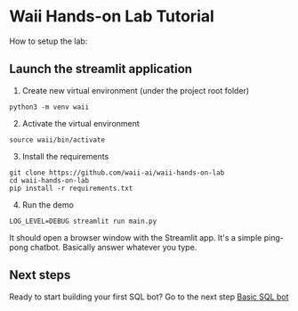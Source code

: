 # Waii Hands-on Lab Tutorial

How to setup the lab:

## Launch the streamlit application

1. Create new virtual environment (under the project root folder)

```
python3 -m venv waii
```

2. Activate the virtual environment

```
source waii/bin/activate
```

3. Install the requirements

```
git clone https://github.com/waii-ai/waii-hands-on-lab
cd waii-hands-on-lab
pip install -r requirements.txt
```

4. Run the demo

```
LOG_LEVEL=DEBUG streamlit run main.py
```

It should open a browser window with the Streamlit app. It's a simple ping-pong chatbot. Basically answer whatever you type.

## Next steps

Ready to start building your first SQL bot? Go to the next step [Basic SQL bot](./lab-docs/1_sql_bot.md)
